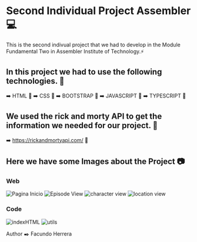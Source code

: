 # Second Individual Project Assembler :computer:

This is the second indivual project that we had to develop in the Module Fundamental Two in Assembler Institute of Technology.:zap:

## In this project we had to use the following technologies. :open_file_folder:

:arrow_right: HTML :rocket:
:arrow_right: CSS :art:
:arrow_right: BOOTSTRAP :art:
:arrow_right: JAVASCRIPT :rocket:
:arrow_right: TYPESCRIPT :rocket:

## We used the rick and morty API to get the information we needed for our project. :file_folder:

:arrow_right: https://rickandmortyapi.com/ :satellite:

## Here we have some Images about the Project 📷

### Web

![Pagina Inicio](https://github.com/facundh/RickandMortyAssembler/assets/90207514/d4dc9cfd-d4e0-4d87-8ab3-f67a76e9ab81)
![Episode View](https://github.com/facundh/RickandMortyAssembler/assets/90207514/e98ee0af-9f3d-4d46-a5e4-70a60a5c9992)
![character view](https://github.com/facundh/RickandMortyAssembler/assets/90207514/d797da94-7b38-49d0-a35f-4a8732b07471)
![location view](https://github.com/facundh/RickandMortyAssembler/assets/90207514/e38ecfb3-e92a-4612-a998-98c2089da80f)

 ### Code
![indexHTML](https://github.com/facundh/RickandMortyAssembler/assets/90207514/a08ee507-a0e4-4f7d-8fdb-7644406282e3)
![utils](https://github.com/facundh/RickandMortyAssembler/assets/90207514/ec98dfe7-46c2-40cb-ac7b-35b79b6316c5)

Author :black_nib:
Facundo Herrera
